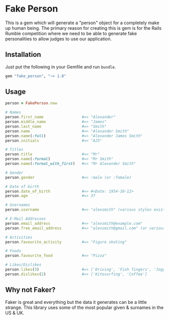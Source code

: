# Fake Person

This is a gem which will generate a "person" object for a completely make up human being. The primary reason for creating this is gem is for the Rails Rumble competition where we need to be able to generate fake personalities to allow judges to use our application.

## Installation

Just put the following in your Gemfile and run `bundle`.

```ruby
gem "fake_person", "~> 1.0"
```

## Usage

```ruby
person = FakePerson.new

# Names
person.first_name                 #=> "Alexander"
person.middle_name                #=> "James"
person.last_name                  #=> "Smith"
person.name                       #=> "Alexander Smith"
person.name(:full)                #=> "Alexander James Smith"
person.initials                   #=> "AJS"

# Titles
person.title                      #=> "Mr"
person.name(:formal)              #=> "Mr Smith"
person.name(:formal_with_first)   #=> "Mr Alexander Smith"

# Gender
person.gender                     #=> :male (or :female)

# Date of birth
person.date_of_birth              #=> #<Date: 1954-10-12>
person.age                        #=> 37

# Usernames
person.username                   #=> "alexsmith" (various styles exist)

# E-Mail Addresses
person.email_address              #=> "alexsmith@example.com"
person.free_email_address         #=> "alexsmith@gmail.com" (or various other free providers)

# Activities
person.favourite_activity         #=> "Figure skating"

# Foods
person.favourite_food             #=> "Pizza"

# Likes/Dislikes
person.likes(3)                   #=> ['Driving', 'Fish fingers', 'Jogging']
person.dislikes(2)                #=> ['Kitesurfing', 'Coffee']
```

## Why not Faker?

Faker is great and everything but the data it generates can be a little strange. This library uses some of the most popular given & surnames in the US & UK.
